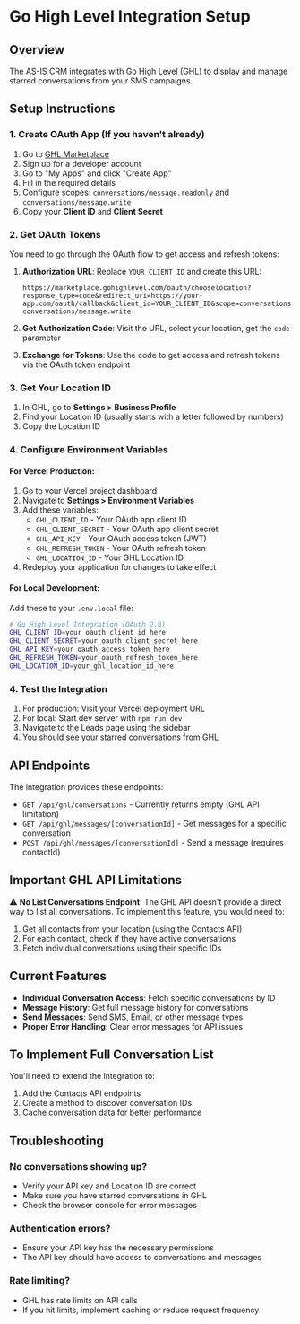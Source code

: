 # Go High Level Integration Setup

## Overview
The AS-IS CRM integrates with Go High Level (GHL) to display and manage starred conversations from your SMS campaigns.

## Setup Instructions

### 1. Create OAuth App (If you haven't already)

1. Go to [GHL Marketplace](https://marketplace.gohighlevel.com/)
2. Sign up for a developer account
3. Go to "My Apps" and click "Create App"
4. Fill in the required details
5. Configure scopes: `conversations/message.readonly` and `conversations/message.write`
6. Copy your **Client ID** and **Client Secret**

### 2. Get OAuth Tokens

You need to go through the OAuth flow to get access and refresh tokens:

1. **Authorization URL**: Replace `YOUR_CLIENT_ID` and create this URL:
   ```
   https://marketplace.gohighlevel.com/oauth/chooselocation?response_type=code&redirect_uri=https://your-app.com/oauth/callback&client_id=YOUR_CLIENT_ID&scope=conversations/message.readonly conversations/message.write
   ```

2. **Get Authorization Code**: Visit the URL, select your location, get the `code` parameter

3. **Exchange for Tokens**: Use the code to get access and refresh tokens via the OAuth token endpoint

### 3. Get Your Location ID

1. In GHL, go to **Settings > Business Profile**
2. Find your Location ID (usually starts with a letter followed by numbers)
3. Copy the Location ID

### 4. Configure Environment Variables

#### For Vercel Production:
1. Go to your Vercel project dashboard
2. Navigate to **Settings > Environment Variables**
3. Add these variables:
   - `GHL_CLIENT_ID` - Your OAuth app client ID
   - `GHL_CLIENT_SECRET` - Your OAuth app client secret
   - `GHL_API_KEY` - Your OAuth access token (JWT)
   - `GHL_REFRESH_TOKEN` - Your OAuth refresh token
   - `GHL_LOCATION_ID` - Your GHL Location ID
4. Redeploy your application for changes to take effect

#### For Local Development:
Add these to your `.env.local` file:

```bash
# Go High Level Integration (OAuth 2.0)
GHL_CLIENT_ID=your_oauth_client_id_here
GHL_CLIENT_SECRET=your_oauth_client_secret_here
GHL_API_KEY=your_oauth_access_token_here
GHL_REFRESH_TOKEN=your_oauth_refresh_token_here
GHL_LOCATION_ID=your_ghl_location_id_here
```

### 4. Test the Integration

1. For production: Visit your Vercel deployment URL
2. For local: Start dev server with `npm run dev`
3. Navigate to the Leads page using the sidebar
4. You should see your starred conversations from GHL

## API Endpoints

The integration provides these endpoints:

- `GET /api/ghl/conversations` - Currently returns empty (GHL API limitation)
- `GET /api/ghl/messages/[conversationId]` - Get messages for a specific conversation
- `POST /api/ghl/messages/[conversationId]` - Send a message (requires contactId)

## Important GHL API Limitations

⚠️ **No List Conversations Endpoint**: The GHL API doesn't provide a direct way to list all conversations. To implement this feature, you would need to:

1. Get all contacts from your location (using the Contacts API)
2. For each contact, check if they have active conversations
3. Fetch individual conversations using their specific IDs

## Current Features

- **Individual Conversation Access**: Fetch specific conversations by ID
- **Message History**: Get full message history for conversations
- **Send Messages**: Send SMS, Email, or other message types
- **Proper Error Handling**: Clear error messages for API issues

## To Implement Full Conversation List

You'll need to extend the integration to:
1. Add the Contacts API endpoints
2. Create a method to discover conversation IDs
3. Cache conversation data for better performance

## Troubleshooting

### No conversations showing up?
- Verify your API key and Location ID are correct
- Make sure you have starred conversations in GHL
- Check the browser console for error messages

### Authentication errors?
- Ensure your API key has the necessary permissions
- The API key should have access to conversations and messages

### Rate limiting?
- GHL has rate limits on API calls
- If you hit limits, implement caching or reduce request frequency